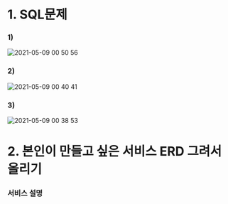 # 1. SQL문제

### 1)
![2021-05-09 00 50 56](https://user-images.githubusercontent.com/72738848/117545479-e7f6eb00-b060-11eb-8c45-5e4dad259ae4.png) 

### 2)
![2021-05-09 00 40 41](https://user-images.githubusercontent.com/72738848/117545489-f5ac7080-b060-11eb-8f3d-08ed151e672a.png) 


### 3)
![2021-05-09 00 38 53](https://user-images.githubusercontent.com/72738848/117545499-fcd37e80-b060-11eb-98c3-fa4dd118c45c.png) 


# 2. 본인이 만들고 싶은 서비스 ERD 그려서 올리기



### 서비스 설명



